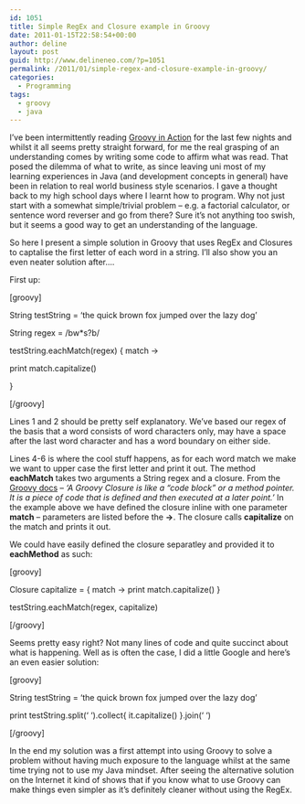 ```yaml
---
id: 1051
title: Simple RegEx and Closure example in Groovy
date: 2011-01-15T22:58:54+00:00
author: deline
layout: post
guid: http://www.delineneo.com/?p=1051
permalink: /2011/01/simple-regex-and-closure-example-in-groovy/
categories:
  - Programming
tags:
  - groovy
  - java
---
```

I&#8217;ve been intermittently reading [Groovy in Action](http://www.amazon.com/Groovy-Action-Dierk-Koenig/dp/1932394842) for the last few nights and whilst it all seems pretty straight forward, for me the real grasping of an understanding comes by writing some code to affirm what was read. That posed the dilemma of what to write, as since leaving uni most of my learning experiences in Java (and development concepts in general) have been in relation to real world business style scenarios. I gave a thought back to my high school days where I learnt how to program. Why not just start with a somewhat simple/trivial problem &#8211; e.g. a factorial calculator, or sentence word reverser and go from there? Sure it&#8217;s not anything too swish, but it seems a good way to get an understanding of the language.

So here I present a simple solution in Groovy that uses RegEx and Closures to captalise the first letter of each word in a string. I&#8217;ll also show you an even neater solution after&#8230;.

First up:

[groovy]

String testString = &#8216;the quick brown fox jumped over the lazy dog&#8217;
  
String regex = /bw*s?b/

testString.eachMatch(regex) { match ->
      
print match.capitalize()
  
}

[/groovy]

Lines 1 and 2 should be pretty self explanatory. We&#8217;ve based our regex of the basis that a word consists of word characters only, may have a space after the last word character and has a word boundary on either side.

Lines 4-6 is where the cool stuff happens, as for each word match we make we want to upper case the first letter and print it out. The method **eachMatch** takes two arguments a String regex and a closure. From the [Groovy docs](http://groovy.codehaus.org/Closures) &#8211; _&#8216;A Groovy Closure is like a &#8220;code block&#8221; or a method pointer. It is a piece of code that is defined and then executed at a later point.&#8217;_ In the example above we have defined the closure inline with one parameter **match** &#8211; parameters are listed before the **->**. The closure calls **capitalize** on the match and prints it out.

We could have easily defined the closure separatley and provided it to **eachMethod** as such:

[groovy]
  
Closure capitalize = { match -> print match.capitalize() }
  
testString.eachMatch(regex, capitalize)
  
[/groovy]

Seems pretty easy right? Not many lines of code and quite succinct about what is happening. Well as is often the case, I did a little Google and here&#8217;s an even easier solution:

[groovy]
  
String testString = &#8216;the quick brown fox jumped over the lazy dog&#8217;
  
print testString.split(&#8216; &#8216;).collect{ it.capitalize() }.join(&#8216; &#8216;)
  
[/groovy]

In the end my solution was a first attempt into using Groovy to solve a problem without having much exposure to the language whilst at the same time trying not to use my Java mindset. After seeing the alternative solution on the Internet it kind of shows that if you know what to use Groovy can make things even simpler as it&#8217;s definitely cleaner without using the RegEx.